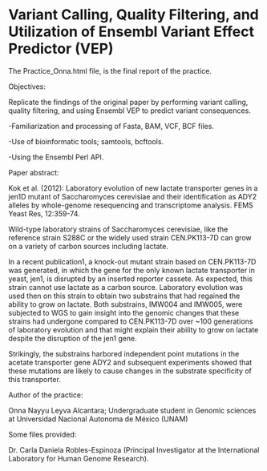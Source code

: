 # Variant Calling, Quality Filtering, and Utilization of Ensembl Variant Effect Predictor (VEP)

The Practice_Onna.html file, is the final report of the practice.

Objectives:

Replicate the findings of the original paper by performing variant calling, quality filtering, and using Ensembl VEP to predict variant consequences.

  -Familiarization and processing of Fasta, BAM, VCF, BCF files. 

  -Use of bioinformatic tools; samtools, bcftools. 

  -Using the Ensembl Perl API.



Paper abstract: 

Kok et al. (2012): Laboratory evolution of new lactate transporter genes in a jen1D mutant of Saccharomyces cerevisiae and their identification as ADY2 alleles by whole-genome resequencing and transcriptome analysis. FEMS Yeast Res, 12:359-74.

Wild-type laboratory strains of Saccharomyces cerevisiae, like the reference strain S288C or the widely used strain CEN.PK113-7D can grow on a variety of carbon sources including lactate.

In a recent publication1, a knock-out mutant strain based on CEN.PK113-7D was generated, in which the gene for the only known lactate transporter in yeast, jen1, is disrupted by an inserted reporter cassete. As expected, this strain cannot use lactate as a carbon source. Laboratory evolution was used then on this strain to obtain two substrains that had regained the ability to grow on lactate. Both substrains, IMW004 and IMW005, were subjected to WGS to gain insight into the genomic changes that these strains had undergone compared to CEN.PK113-7D over ~100 generations of laboratory evolution and that might explain their ability to grow on lactate despite the disruption of the jen1 gene.

Strikingly, the substrains harbored independent point mutations in the acetate transporter gene ADY2 and subsequent experiments showed that these mutations are likely to cause changes in the substrate specificity of this transporter.




Author of the practice:

  Onna Nayyu Leyva Alcantara; Undergraduate student in Genomic sciences at Universidad Nacional Autonoma de México (UNAM)

Some files provided:

  Dr. Carla Daniela Robles-Espinoza (Principal Investigator at the International Laboratory for Human Genome Research).


  
